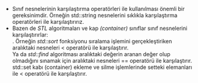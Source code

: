 - Sınıf nesnelerinin karşılaştırma operatörleri ile kullanılması önemli bir gereksinimdir. Örneğin std::string nesnelerini sıklıkla karşılaştırma operatörleri ile karşılaştırırız. 
- Bazen de _STL_ algoritmaları ve kap _(container)_ sınıflar sınıf nesnelerini karşılaştırırlar:<br>.
Örneğin _std::sort_ fonksiyonu sıralama işlemini gerçekleştiriken aralıktaki nesneleri < operatörü ile karşılaştırır. <br>
Ya da _std::find_ algoritması aralıktaki değerin aranan değer olup olmadığını sınamak için aralıktaki nesneleri == operatörü ile karşılaştırır.<br>
std::set kabı (container) ekleme ve silme işlemlerinde setteki elemanları ile < operatörü ile karşılaştırır. 

<!---
C++20 standardı ile sınıf türleri _(class types)_ için sınıf nesnelerinin karşılaştırılması _(comparision)_ işlemlerini sağlamak daha kolay hale getirildi.
C++20 standardından önce _operator overloading_ mekanizması ile 6 karşılaştırma operatörü de ayrı ayrı tanımlanıyordu.
spaceship operatörünün dile eklenmesi ile: 
- Çok sayıda fonksiyon yazmak yerine 1 ya da 2 fonksiyon yazabiliyoruz.
- Bu fonksiyonları derleyiceye yazdırabiliyoruz. (default)
- Derleyicinin yazdığı fonksiyonlar [[nodiscard]] ile bildiriliyor.
- Şartlar sağlanıyor ise _noexcept_ olarak bildiriliyor
- Şartlar sağlanıyor ise _constexpr_ olarak bildiriliyor


Yeni kurallara göre karşlaştırma operatörleri _primary_ ve _secondary_ olarak iki gruba ayrılıyor

- _primary_ operatörler			== ve   <=>
- _secondary_ operatörler		!= < > <= >=

primary operatörler			_reversible_ olma özelliğine sahipler.
secondary operatörler		_rewritable_ olma özelliğine sahipler.



5 == x		mümkün değilse   x == 5
a <=> b     mümkün değil ise  b <=> a

a != b     !(a == b)    !(b == a)

operator <=>  

sadece <=> operatörünü default dersek == opratörünü de default etmiş oluyoruz. (implicitly generated)
ancak kendimizi <=> op.nü yazarsak derleyici == operatörünü bizim için default etmiyor.
Sınıfın veri elemanlarının sınıf tanımı içinde bildirilme sırası önem taşıyor

şöyle bir ifade olsun:

x <= y

eğer derleyici <= operatörünü bulamaz ise

(x <=> y) <= 0
0 <= (y <=> x)

- diğer karşılaştırma operatörlerinden daha yüksek öncelikli
spacesip operatörünü doğrudan kullanmıyoruz. sadece custom türler için bu operatör fonsiyınuu yazarken kullanıyoruzx.

ürettiği değer tam sayı yüründen değüil ama tam sayı ile karşılaştırıabilir türden

std::strong_ordering
std::weak_ordering
std::partial_ordering



--->
